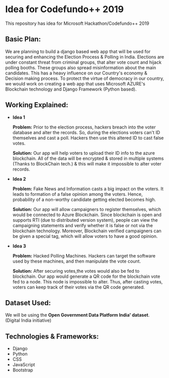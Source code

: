 # Idea for Codefundo++ 2019
This repository has idea for Microsoft Hackathon/Codefundo++ 2019 

## Basic Plan:
We are planning to build a django based web app that will be used for securing and enhancing the Election Process & Polling in India. Elections are under constant threat from criminal groups, that alter vote count and hijack polling booths. These groups also spread misinformation about the main candidates. This has a heavy influence on our Country's economy & Decision making process. To protect the virtue of democracy in our country, we would work on creating a web app that uses Microsoft AZURE's Blockchain technology and Django Framework (Python based).

## Working Explained:
* **Idea 1**

   **Problem:** Prior to the election process, hackers breach into the voter database and alter the records. So, during the     elections voters can't ID themselves and cast a poll. Hackers then use this altered ID to cast false votes.

   **Solution:** Our app will help voters to upload their ID info to the azure blockchain. All of the data will be encrypted & stored in multiple systems (Thanks to BlockChain tech.) & this will make it impossible to alter voter records.

* **Idea 2**

   **Problem:** Fake News and Information casts a big impact on the voters. It leads to formation of a false opinion among the voters. Hence, probability of a non-worthy candidate getting elected becomes high.

   **Solution:** Our app will allow campaigners to register themselves, which would be connected to Azure Blockchain. Since blockchain is open and supports RTI (due to distributed version system), people can view the campaigning statements and verify whether it is false or not via the blockchain technology. Moreover, Blockchain verified campaigners can be given a special tag, which will allow voters to have a good opinion.

* **Idea 3**

   **Problem:** Hacked Polling Machines. Hackers can target the software used by these machines, and then manipulate the vote count.

   **Solution:** After securing votes,the votes would also be fed to blockchain. Our app would generate a QR code for the blockchain vote fed to a node. This node is impossible to alter. Thus, after casting votes, voters can keep track of their votes via the QR code generated.

## Dataset Used:
We will be using the **Open Government Data Platform India' dataset**. (Digital India initiative)

## Technologies & Frameworks:
* Django 
* Python
* CSS
* JavaScript
* Bootstrap
